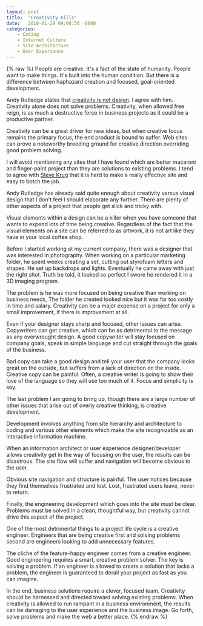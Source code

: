 ```yaml
---
layout: post
title:  "Creativity Kills"
date:   2010-01-29 09:00:56 -0800
categories:
    - Coding
    - Internet Culture
    - Site Architecture
    - User Experience
---
```

{% raw %}
People are creative.  It's a fact of the state of humanity.  People want to make things.  It's built into the human condition.  But there is a difference between haphazard creation and focused, goal-oriented development.

Andy Rutledge states that <a href="http://www.andyrutledge.com/creativity-is-not-design-test-2.php" target="_blank">creativity is not design</a>.  I agree with him.  Creativity alone does not solve problems.  Creativity, when allowed free reign, is as much a destructive force in business projects as it could be a productive partner.

Creativity can be a great driver for new ideas, but when creative focus  remains the primary focus, the end product is bound to suffer.  Web sites can prove a noteworthy breeding ground for creative direction overriding good problem solving.<!--more-->

I will avoid mentioning any sites that I have found which are better macaroni and finger-paint project than they are solutions to existing problems.  I tend to agree with <a href="http://www.sensible.com/" target="_blank">Steve Krug</a> that it is hard to make a really effective site and easy to botch the job.

Andy Rutledge has already said quite enough about creativity versus visual design that I don't feel I should elaborate any further.  There are plenty of other aspects of a project that people get slick and tricky with.

Visual elements within a design can be a killer when you have someone that wants to expend lots of time being creative.  Regardless of the fact that the visual elements on a site can be referred to as artwork, it is not art like they have in your local coffee shop.

Before I started working at my current company, there was a designer that was interested in photography.  When working on a particular marketing folder, he spent weeks creating a set, cutting out styrofoam letters and shapes.  He set up backdrops and lights.  Eventually he came away with just the right shot.  Truth be told, it looked so perfect I swore he rendered it in a 3D imaging program.

The problem is he was more focused on being creative than working on business needs,  The folder he created looked nice but it was far too costly in time and salary.  Creativity can be a major expense on a project for only a small improvement, if there is improvement at all.

Even if your designer stays sharp and focused, other issues can arise.  Copywriters can get creative, which can be as detrimental to the message as any overwrought design.  A good copywriter will stay focused on company goals, speak in simple language and cut straight through the goals of the business.

Bad copy can take a good design and tell your user that the company looks great on the outside, but suffers from a lack of direction on the inside.  Creative copy can be painful.  Often, a creative writer is going to show their love of the language so they will use too much of it.  Focus and simplicity is key.

The last problem I am going to bring up, though there are a large number of other issues that arise out of overly creative thinking, is creative development.

Development involves anything from site hierarchy and architecture to coding and various other elements which make the site recognizable as an interactive information machine.

When an information architect or user experience designer/developer allows creativity get in the way of focusing on the user, the results can be disastrous.  The site flow will suffer and navigation will become obvious to the user.

Obvious site navigation and structure is painful.  The user notices because they find themselves frustrated and lost.  Lost, frustrated users leave, never to return.

Finally, the engineering development which goes into the site must be clear.  Problems must be solved in a clean, thoughtful way, but creativity cannot drive this aspect of the project.

One of the most detrimental things to a project life cycle is a creative engineer.  Engineers that are being creative first and solving problems second are engineers looking to add unnecessary features.

The cliche of the feature-happy engineer comes from a creative engineer.  Good engineering requires a smart, creative problem solver.  The key is solving a problem.  If an engineer is allowed to create a solution that lacks a problem, the engineer is guaranteed to derail your project as fast as you can imagine.

In the end, business solutions require a clever, focused team.  Creativity should be harnessed and directed toward solving existing problems.  When creativity is allowed to run rampant in a business environment, the results can be damaging to the user experience and the business image.  Go forth, solve problems and make the web a better place.
{% endraw %}
    